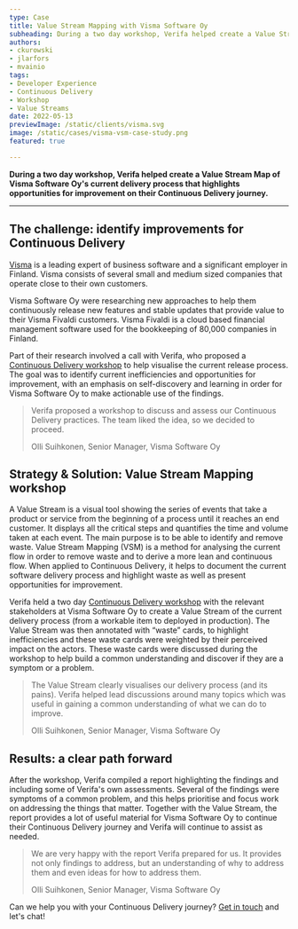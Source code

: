```yaml
---
type: Case
title: Value Stream Mapping with Visma Software Oy
subheading: During a two day workshop, Verifa helped create a Value Stream of Visma Software Oy's current delivery process that highlights opportunities for improvement on their Continuous Delivery journey.
authors:
- ckurowski
- jlarfors
- mvainio
tags:
- Developer Experience
- Continuous Delivery
- Workshop
- Value Streams
date: 2022-05-13
previewImage: /static/clients/visma.svg
image: /static/cases/visma-vsm-case-study.png
featured: true

---
```


**During a two day workshop, Verifa helped create a Value Stream Map of Visma Software Oy's current delivery process that highlights opportunities for improvement on their Continuous Delivery journey.**

***

## The challenge: identify improvements for Continuous Delivery

[Visma](https://www.visma.fi/) is a leading expert of business software and a significant employer in Finland. Visma consists of several small and medium sized companies that operate close to their own customers.

Visma Software Oy were researching new approaches to help them continuously release new features and stable updates that provide value to their Visma Fivaldi customers. Visma Fivaldi is a cloud based financial management software used for the bookkeeping of 80,000 companies in Finland.

Part of their research involved a call with Verifa, who proposed a [Continuous Delivery workshop](https://verifa.io/work/continuous-delivery-workshop/) to help visualise the current release process. The goal was to identify current inefficiencies and opportunities for improvement, with an emphasis on self-discovery and learning in order for Visma Software Oy to make actionable use of the findings.

> Verifa proposed a workshop to discuss and assess our Continuous Delivery practices. The team liked the idea, so we decided to proceed.
>
> <footer>Olli Suihkonen, Senior Manager, Visma Software Oy</footer>

## Strategy & Solution: Value Stream Mapping workshop

A Value Stream is a visual tool showing the series of events that take a product or service from the beginning of a process until it reaches an end customer. It displays all the critical steps and quantifies the time and volume taken at each event. The main purpose is to be able to identify and remove waste.
Value Stream Mapping (VSM) is a method for analysing the current flow in order to remove waste and to derive a more lean and continuous flow. When applied to Continuous Delivery, it helps to document the current software delivery process and highlight waste as well as present opportunities for improvement.

Verifa held a two day [Continuous Delivery workshop](https://verifa.io/work/continuous-delivery-workshop/) with the relevant stakeholders at Visma Software Oy to create a Value Stream of the current delivery process (from a workable item to deployed in production). The Value Stream was then annotated with “waste” cards, to highlight inefficiencies and these waste cards were weighted by their perceived impact on the actors. These waste cards were discussed during the workshop to help build a common understanding and discover if they are a symptom or a problem.

> The Value Stream clearly visualises our delivery process (and its pains). Verifa helped lead discussions around many topics which was useful in gaining a common understanding of what we can do to improve.
>
> <footer>Olli Suihkonen, Senior Manager, Visma Software Oy</footer>

## Results: a clear path forward

After the workshop, Verifa compiled a report highlighting the findings and including some of Verifa's own assessments. Several of the findings were symptoms of a common problem, and this helps prioritise and focus work on addressing the things that matter. Together with the Value Stream, the report provides a lot of useful material for Visma Software Oy to continue their Continuous Delivery journey and Verifa will continue to assist as needed.

> We are very happy with the report Verifa prepared for us. It provides not only findings to address, but an understanding of why to address them and even ideas for how to address them.
>
> <footer>Olli Suihkonen, Senior Manager, Visma Software Oy</footer>

Can we help you with your Continuous Delivery journey? [Get in touch](https://verifa.io/contact/) and let's chat!
